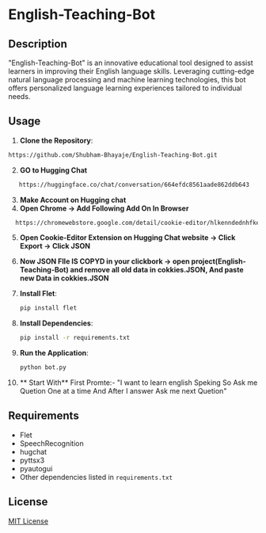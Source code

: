
# English-Teaching-Bot

## Description
"English-Teaching-Bot" is an innovative educational tool designed to assist learners in improving their English language skills. Leveraging cutting-edge natural language processing and machine learning technologies, this bot offers personalized language learning experiences tailored to individual needs.



## Usage

1. **Clone the Repository**:
 ```bash
 https://github.com/Shubham-Bhayaje/English-Teaching-Bot.git
 ```

2. **GO to Hugging Chat**

```bash
   https://huggingface.co/chat/conversation/664efdc8561aade862ddb643
```

3. **Make Account on Hugging chat** 
4. **Open Chrome -> Add Following Add On In Browser**

 ```bash
   https://chromewebstore.google.com/detail/cookie-editor/hlkenndednhfkekhgcdicdfddnkalmdm
```

5. **Open Cookie-Editor Extension on Hugging Chat website -> Click Export -> Click JSON**

6. **Now JSON FIle IS COPYD in your clickbork -> open project(English-Teaching-Bot) and remove all old data in cokkies.JSON, And paste new Data in cokkies.JSON**

7. **Install Flet**:
   ```bash
   pip install flet
   ```
8. **Install Dependencies**:
   ```bash
   pip install -r requirements.txt
   ```

9. **Run the Application**:
   ```bash
   python bot.py
   ```

10. ** Start With**
    First Promte:- "I want to learn english Speking So Ask me Quetion One at a time And After I answer Ask me next Quetion"
   

## Requirements
- Flet
- SpeechRecognition
- hugchat
- pyttsx3
- pyautogui
- Other dependencies listed in `requirements.txt`

## License
[MIT License](LICENSE)



